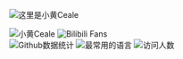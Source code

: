 <a><img src="https://readme-typing-svg.demolab.com?font=Noto+Serif+SC&weight=900&size=28&pause=1000&vCenter=true&random=false&width=435&height=35&lines=%E8%BF%99%E9%87%8C%E6%98%AF%E5%B0%8F%E9%BB%84Ceale%EF%BC%81" alt="这里是小黄Ceale"/></a>
<div>
<img src="https://img.shields.io/badge/%E5%B0%8F%E9%BB%84-Ceale-green?style=for-the-badge" alt="小黄Ceale">
<img src="https://img.shields.io/badge/dynamic/json?url=https%3A%2F%2Fapi.bilibili.com%2Fx%2Frelation%2Fstat%3Fvmid%3D396162635&query=%24.data.follower&suffix=%20fans&style=for-the-badge&logo=bilibili&label=Bilibili&labelColor=fafafa&color=00A1D6" alt="Bilibili Fans">
</div>


<img src="https://github-readme-stats.vercel.app/api?username=XiaohCeale&theme=shadow_green&show_icons=true&locale=cn" alt="Github数据统计">
<img src="https://github-readme-stats.vercel.app/api/top-langs/?username=XiaohCeale&layout=compact&locale=cn&card_width=445" alt="最常用的语言">
<img src="https://count.getloli.com/get/@XiaohCeale" alt="访问人数" />